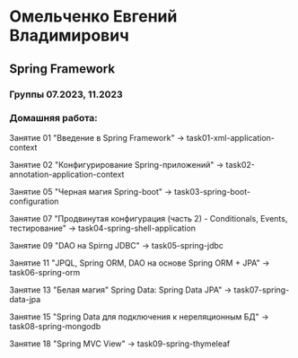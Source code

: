 # Омельченко Евгений Владимирович

## Spring Framework

### Группы 07.2023, 11.2023

### Домашняя работа:

Занятие 01 "Введение в Spring Framework" -> task01-xml-application-context

Занятие 02 "Конфигурирование Spring-приложений" -> task02-annotation-application-context

Занятие 05 "Черная магия Spring-boot" -> task03-spring-boot-configuration

Занятие 07 "Продвинутая конфигурация (часть 2) - Conditionals, Events, тестирование" -> task04-spring-shell-application

Занятие 09 "DAO на Spirng JDBC" -> task05-spring-jdbc

Занятие 11 "JPQL, Spring ORM, DAO на основе Spring ORM + JPA" -> task06-spring-orm

Занятие 13 "Белая магия" Spring Data: Spring Data JPA" -> task07-spring-data-jpa

Занятие 15 "Spring Data для подключения к нереляционным БД" -> task08-spring-mongodb

Занятие 18 "Spring MVC View" -> task09-spring-thymeleaf